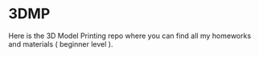 # 3DMP
Here is the 3D Model Printing repo where you can find all my homeworks and materials ( beginner level ).
